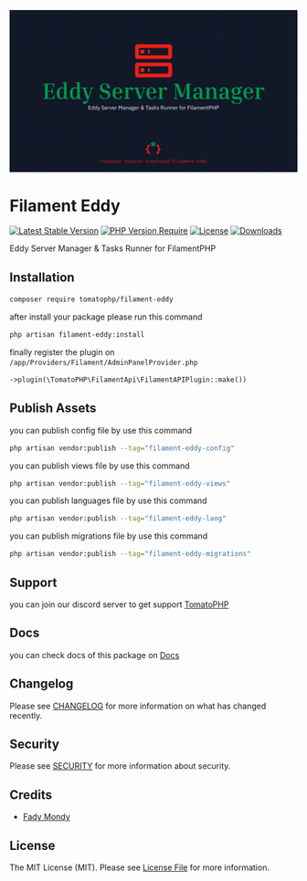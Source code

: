 ![Screenshot](https://github.com/tomatophp/filament-eddy/blob/master/arts/3x1io-tomato-eddy.jpg)

# Filament Eddy

[![Latest Stable Version](https://poser.pugx.org/tomatophp/filament-eddy/version.svg)](https://packagist.org/packages/tomatophp/filament-eddy)
[![PHP Version Require](http://poser.pugx.org/tomatophp/filament-eddy/require/php)](https://packagist.org/packages/tomatophp/filament-eddy)
[![License](https://poser.pugx.org/tomatophp/filament-eddy/license.svg)](https://packagist.org/packages/tomatophp/filament-eddy)
[![Downloads](https://poser.pugx.org/tomatophp/filament-eddy/d/total.svg)](https://packagist.org/packages/tomatophp/filament-eddy)

Eddy Server Manager & Tasks Runner for FilamentPHP

## Installation

```bash
composer require tomatophp/filament-eddy
```
after install your package please run this command

```bash
php artisan filament-eddy:install
```

finally register the plugin on `/app/Providers/Filament/AdminPanelProvider.php`

```php
->plugin(\TomatoPHP\FilamentApi\FilamentAPIPlugin::make())
```

## Publish Assets

you can publish config file by use this command

```bash
php artisan vendor:publish --tag="filament-eddy-config"
```

you can publish views file by use this command

```bash
php artisan vendor:publish --tag="filament-eddy-views"
```

you can publish languages file by use this command

```bash
php artisan vendor:publish --tag="filament-eddy-lang"
```

you can publish migrations file by use this command

```bash
php artisan vendor:publish --tag="filament-eddy-migrations"
```

## Support

you can join our discord server to get support [TomatoPHP](https://discord.gg/Xqmt35Uh)

## Docs

you can check docs of this package on [Docs](https://docs.tomatophp.com/plugins/laravel-package-generator)

## Changelog

Please see [CHANGELOG](CHANGELOG.md) for more information on what has changed recently.

## Security

Please see [SECURITY](SECURITY.md) for more information about security.

## Credits

- [Fady Mondy](mailto:info@3x1.io)

## License

The MIT License (MIT). Please see [License File](LICENSE.md) for more information.
